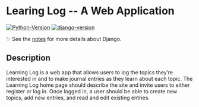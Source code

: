# Learing Log -- A Web Application

[![Python-Version](https://img.shields.io/badge/python-3.6.7-blue.svg)](https://docs.python.org/3.6/)
[![django-version](https://img.shields.io/badge/django-v2.1.4-blue.svg)](https://docs.djangoproject.com/en/2.1/)

:sparkles: See the [notes](notes.md) for more details about Django.

## Description

Learning Log is a web app that allows users to log the topics they’re interested in and to make journal entries as they
learn about each topic. The Learning Log home page should describe the site and invite users to either register or log
in. Once logged in, a user should be able to create new topics, add new entries, and read and edit existing entries.
